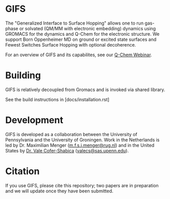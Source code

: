 # GIFS
The "Generalized Interface to Surface Hopping" allows one to run gas-phase or solvated (QM/MM with electronic embedding) dynamics using GROMACS for the dynamics and Q-Chem for the electronic structure. We support Born Oppenheimer MD on ground or excited state surfaces and Fewest Switches Surface Hopping with optional decoherence.

For an overview of GIFS and its capabilites, see our [Q-Chem Webinar](https://www.q-chem.com/webinars/45/).

# Building
GIFS is relatively decoupled from Gromacs and is invoked via shared library.

See the build instructions in [docs/installation.rst]

# Development
GIFS is developed as a collaboration between the University of Pennsylvania and the University of Groningen. Work in the Netherlands is led by Dr. Maximilian Menger (m.f.s.j.menger@rug.nl) and in the United States by [Dr. Vale Cofer-Shabica](https://vale.science) (valecs@sas.upenn.edu).

# Citation
If you use GIFS, please cite this repository; two papers are in preparation and we will update once they have been submitted.